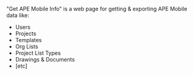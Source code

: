 "Get APE Mobile Info" is a web page for getting & exporting APE Mobile data like:
* Users
* Projects
* Templates
* Org Lists
* Project List Types
* Drawings & Documents
* [etc]
